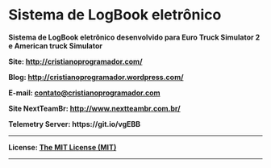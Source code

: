 
<h1>Sistema de LogBook eletrônico</h1>

<b>Sistema de LogBook eletrônico desenvolvido para Euro Truck Simulator 2 e American truck Simulator<b>

<b>Site:</b> http://cristianoprogramador.com/

<b>Blog:</b> http://cristianoprogramador.wordpress.com/

<b>E-mail:</b> contato@cristianoprogramador.com

<b>Site NextTeamBr:</b> http://www.nextteambr.com.br/

<p> </p>
<b>Telemetry Server:<b> <b>https://git.io/vgEBB<b>

<hr> </hr>

<b>License:</b> <a href="https://github.com/CristianoRC/SoftwareOrdemDeServico/blob/master/LICENSE.txt" target="License" >
The MIT License (MIT)</a>

<hr> </hr>

